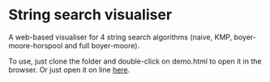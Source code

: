 # String search visualiser
A web-based visualiser for 4 string search algorithms (naive, KMP, boyer-moore-horspool and full boyer-moore).

To use, just clone the folder and double-click on demo.html to open it in the browser. Or just open it on line [here](http://lobb.nz/stringsearchvisualiser/demoapp.html).

